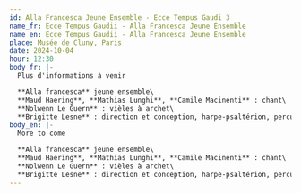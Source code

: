 ```yaml
---
id: Alla Francesca Jeune Ensemble - Ecce Tempus Gaudi 3
name_fr: Ecce Tempus Gaudii - Alla Francesca Jeune Ensemble
name_en: Ecce Tempus Gaudii - Alla Francesca Jeune Ensemble
place: Musée de Cluny, Paris
date: 2024-10-04
hour: 12:30
body_fr: |-
  Plus d'informations à venir

  **Alla francesca** jeune ensemble\
  **Maud Haering**, **Mathias Lunghi**, **Camile Macinenti** : chant\
  **Nolwenn Le Guern** : vièles à archet\
  **Brigitte Lesne** : direction et conception, harpe-psaltérion, percussions
body_en: |-
  More to come

  **Alla francesca** jeune ensemble\
  **Maud Haering**, **Mathias Lunghi**, **Camile Macinenti** : chant\
  **Nolwenn Le Guern** : vièles à archet\
  **Brigitte Lesne** : direction et conception, harpe-psaltérion, percussions
---
```

